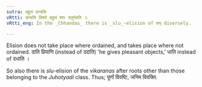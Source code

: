 ```yaml
---
sutra: बहुलं छन्दसि
vRtti: छन्दसि विषये बहुलं शपः श्लुर्भवति ॥
vRtti_eng: In the _Chhandas_ there is _slu_-elision of शप् diversely.

---
```

Elision does not take place where ordained, and takes place where not ordained. दाति प्रियाणि (instead of ददाति) 'he gives pleasant objects,' धाति instead of दधाति ।

So also there is _slu_-elision of the _vikaranas_ after roots other than those belonging to the _Juhotyadi_ class. Thus; पूर्णां विवष्टि, जनिम विवक्ति.